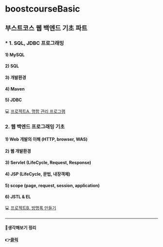 # boostcourseBasic

## 부스트코스 웹 백엔드 기초 파트

### * 1. SQL, JDBC 프로그래밍 
#### 1) MySQL
#### 2) SQL
#### 3) 개발환경
#### 4) Maven
#### 5) JDBC  

💻 [프로젝트A. 명함 관리 프로그램](https://doongjun.tistory.com/64)  

### 2. 웹 백엔드 프로그래밍 기초
#### 1) Web 개발의 이해 (HTTP, browser, WAS)
#### 2) 웹 개발환경
#### 3) Servlet (LifeCycle, Request, Response)
#### 4) JSP (LifeCycle, 문법, 내장객체)
#### 5) scope (page, request, session, application)
#### 6) JSTL & EL  

💻 [프로젝트B. 방명록 만들기](https://doongjun.tistory.com/66)
####
####

------------
#### 🤔생각해보기 정리 
#### 👉[클릭](https://doongjun.tistory.com/category/Record/boostcourse)

